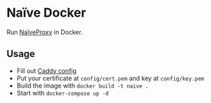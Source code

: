 # Naïve Docker

Run [NaïveProxy](https://github.com/klzgrad/naiveproxy) in Docker.

## Usage

- Fill out [Caddy config](config/caddy.json)
- Put your certificate at `config/cert.pem` and key at `config/key.pem`
- Build the image with `docker build -t naive .`
- Start with `docker-compose up -d`
